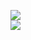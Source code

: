 [![](https://img.shields.io/badge/Made%20With-Github%20Spray-lightgrey.svg?style=for-the-badge&logo=github)](https://github.com/Annihil/github-spray#5413)  
[![](https://i.imgur.com/2DrTn0Z.gif)](https://github.com/Annihil/github-spray)